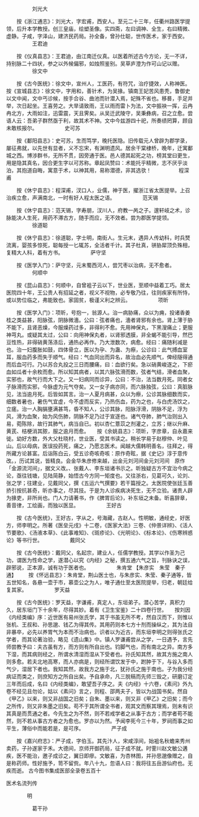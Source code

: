 <!-- { "loadSidebar": true } -->
　　　　　刘光大

　　按《浙江通志》：刘光大，字宏甫，西安人。至元二十三年，任衢州路医学提领，后升本学教授。创三皇庙，绘塑圣像。实四斋，左曰调神、全生，右曰精微、虚静。子咸，字泽山，建济民药局。孙全备，曾孙仕聪，世传医术，家于西安。
　　　　　王君迪

　　按《仪真县志》：王君迪，由江南迁仪真。以医着所述古今方论，无一不详，持别脉二十四状，参之以外候偏邪，如烛照鉴别。吴草庐澄为作可山记以赠。
　　　　　徐文中

　　按《古今医统》：徐文中，宣州人，工医药，有符咒，治疗捷效，人称神医。　　按《宣城县志》：徐文中，字用和，善针术，为吴掾。镇南王妃苦风患秃，鲁御史以文中闻，文中丐诊候，按手合谷、曲池而针潜入焉，妃殊不省也。移晷，手足并举，次日起坐。王喜劳之。大旱请致雨，王以雨而雷卜为法，文中振袂一挥，云冉冉北方，大雨如注，迅雷震，天且霁矣。从吴迁武陵守，吴秉彝病，召之立愈。尝语人云：吾弟子群然亟于利，故其术不神。文中今兹游四十祀，所奏绩罔算，顾自未敢核报尔。
　　　　　史可苏

　　按《鄱阳县志》：史可苏，生而笃学，晚托医隐。旧传载元人曾辟为郡学录，屡征弗就，以先世有显者，义不忘宋，有渊明遗风。居余干棠棣桥，晚年，迁寓鄱城之西。博涉群书，无所不贯，因旁通于医。邑人德其起死之功，榜其堂曰更生，用是隐其真名，因合更生字以可苏称。章起凤赞曰：术能托乎精微，志不厌乎淡泊，其抱道自晦，寓意于术，以神其用，易称潜德，非其选欤！
　　　　　程深甫

　　按《休宁县志》：程深甫，汊口人，业儒，神于医，擢浙江省太医提举。上召治疾立愈，声满南北，一时有好人程太医之语。
　　　　　范天锡

　　按《休宁县志》：范天锡，字寿朋，汊川人，府教一呙之子。邃轩岐之术，诊脉能决人生死，用药不滞古方，随手而应，无不效者。尝为郡医学提领。
　　　　　徐道聪

　　按《休宁县志》：徐道聪，字士明，南街人。生元末，遇异人传幼科，时兵燹流离，婴孩多惊死，聪每授一匕辄苏，全活者千计。其子杜真，骈胁犀顶负殊相，复精大人科，着有方书。
　　　　　萨守坚

　　按《医学入门》：萨守坚，元末蜀西河人，尝咒枣以治病，无不愈者。
　　　　　何顺中

　　按《昆山县志》：何顺中，自曾袓子云以下，世业医，至顺中益着工巧。居太医院四十年，王公贵人有招延之者，视义不视物，必专敬乃往，往则疾家有所恃，或以势位临之，弗能致也。家固贫，极谨义利之辨云。
　　　　　项昕

　　按《医学入门》：项昕，号抱一，翁源人。治一病胁痛，众以为痈，投诸香姜桂之类益甚，阳脉弦，阴脉微濇。公曰：弦者痛也，濇者肾邪有余也。肾上薄于胁不能下，且肾恶燥，今服燥药过多，非得利不愈。先用神保丸，下黑溲痛止；更服神芎丸。或疑其太过，公曰：向用神保丸者，以肾邪透膜，非全蝎不能引导，然巴豆性热，非得硝黄荡涤后，通热必再作。乃大泄数次，病愈。经曰：痛随利减是也。治一妇腹胀如鼓，四体骨立，医以为孕、为蛊、为瘵，公诊曰：此气搏血室耳，服血药多而失于顺气。经曰：气血同出而异名，故治血必先顺气，俾经隧得通而后血可行。乃以苏合丸投之三日而腰痛，曰：血欲行矣。急以硝黄峻逐之，下瘀血如瓜者十余枚而愈。所以知其病者，以其六脉弦滑而数，弦者气结，滑者血聚，实邪也，故气行而大下之。又一妇病同而诊异，公曰：不治，法当数月死。同者女子脉滑而实邪，今脉虚为元气夺矣。又一女子病亦同，而六脉独弦，公曰：真脏脉见，法当逾月死。后皆如其言。治一人夏月病甚，众以为瘵，公诊其脉细数而实，细数者暑也，暑伤气宜虚，今不虚而反实，乃热伤血，药为之也，与白虎汤饮之，立瘥。治一人胸膈壅满甚笃，昏不知人，公诊其脉，阳脉浮滑，阴脉不足，浮为风，滑为血聚，始为风伤肺，阴脉不足乃过于宣逐也。诸气夺肺，肺气治则出入易，菀陈除，故行其肺气，病当自已。初以杏仁薏苡之剂灌之，立苏；继以升麻、黄芪、桔梗消其脓，服之逾月而愈。　　按《余姚县志》：项昕，字彦章，自永嘉来徙。幼好方数，外大父杜晓村，世业医，受其书读之。稍长学易于赵穆仲、叶见山。后以母病，医误投药死，痛之，乃愿志医术。闻越大儒韩明善名，往拜之，得所藏方论甚富。后诣陈白云，受五诊奇咳奇咳：原作奇眩，据《史记》淳于意传改。，历试其说，皆精良。会金华朱彦修来越，出金元刘河间金元刘河间　原作「金源流河间」，据文义改。、张戴人、李东垣诸书示之。昕独疑古方不宜治今病之论，亟往钱塘，见陆简静，始悟古今方同一矩度也。又往浙右，见葛可久，论刘、张之学；往建业，见戴同父，撰《五运六气撰要》若干篇授之。太医院使张廷玉善挢引按抗甚奇，昕亦事之，尽其技。于是为人诊疾病决死生，无不立验。诸贵人辟为掾吏，非所尚也。门人力请著书，作《脾胃后论》，补东垣之未备。昕喜辞章，善音律，工绘画，而独以医显。
　　　　　王好古

　　按《古今医统》，王好古，字从之，号海藏，古赵人。性明敏，通经史，好医方，师李明之。所著《医垒元戌》十二卷，《医家大法》三卷、《仲景详辨》、《活人节要歌》、《汤液本草》、《此事难知》、《斑疹论》、《光明论》、《标本论》、《伤寒辨惑论》等书行世。
　　　　　戴同父

　　按《古今医统》：戴同父，名起宗，建业人，任儒学教授。其学以作圣为己功，谓医为性命之学，遂潜心以究《内经》之秘，撰五通六气之旨，刊脉诀之误，辟邪说，正本源，诚有功于医者也。
　　　　　朱肯堂 【朱彦实　朱莹　秦子通】
　　按《怀远县志》：朱肯堂，荆山医士也，与朱彦实、朱莹、秦子通等，皆五世知名，各悬一壶于市，慕壶公之为人，唯子通仕至太医院提举，归老，朝廷给复其家。
　　　　　罗天益

　　按《古今医统》：罗天益，字谦甫，真定人，东垣弟子。潜心苦学，真积力久，居东垣门下十余年，尽得其妙。着有《卫生宝鉴》二十四卷行世。　　按刘因《内经类编》序：近世医有易州张氏学，其于书虽无所不考，然自汉而下，则惟以张机、王叔和、孙思邈、钱乙为得其传。其用药则本七方十剂而操纵之，其为法自非暴卒，必先以养胃气为本而不治病也。识者以为近古，而东垣李明之则得张氏之学者，而其论著治验，略见《遗山集》中。镇人罗谦甫尝从之学，一日遇予，言先师尝教予曰：夫古虽有方，而方则有所自出也。钧脚气也，而有南北之异。南方多下湿，而其病则经之，所谓水清湿而湿从下受者也。孙氏知其然，故其方施之南人则多愈。若夫北地高寒，而人亦病是，则经所谓饮发于中，跗肿于下，与谷入多而气少，湿居下者也。我知其然，故我方之施于北，犹孙氏之施于南也。子为我分经病证而类之，则庶知方之所自出矣。予自承命，凡三脱稿而先师三毁之，研磨订定三年而后成，名曰《内经类编》，敢望吾子序之。夫《内经》十六卷，《素问》外九卷不经见且勿论，姑以《素问》言之，则程、邵两夫子，皆以为战国书矣。然自《甲乙》以来，则又非战国之旧矣；自朱、墨以来，则又非《甲乙》之旧矣；而今之所传，则又非朱墨之旧矣。苟不于其所谓全书者，观其文而察其理焉，则未有识其真是而贯通之者。今先生之为不然，则不若戒学者之从事于古方；而学者苟不能然，则不若从事古方者之为愈也。罗亦以为然。予闻李死今三十年，罗祠而事之如平生，薄俗中而能若是，是可序。
　　　　　严子成

　　按《嘉兴府志》：严子成，字伯玉。其先汴人，宋咸淳间，始袓名秋蟾来秀州卖药，子孙遂家于禾。大德间，京师开御药局，征子成不就。时霅川赵文敏公遘疾，医不能治，邀子成诊之，翼日即瘳。文敏喜，为杏林图，并孙思邈像赠之，自是称药师。性好施予，笥不留赀。年八十九，忽语人曰：我将往五岳游仙府也。无疾而逝。
古今图书集成医部全录卷五百十

医术名流列传

　　　　明

　　　　　葛干孙

